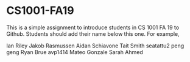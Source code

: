 # CS1001-FA19
This is a simple assignment to introduce students in CS 1001 FA 19 to Github.
Students should add their name below this one. For example,

Ian Riley
Jakob Rasmussen
Aidan Schiavone
Tait Smith
seatattu2
peng geng
Ryan Brue
avp1414
Mateo Gonzale
Sarah Ahmed
